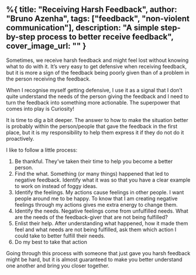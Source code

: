%{
  title: "Receiving Harsh Feedback",
  author: "Bruno Azenha",
  tags: ["feedback", "non-violent communication"],
  description: "A simple step-by-step process to better receive feedback",
  cover_image_url: ""
}
---

Sometimes, we receive harsh feedback and might feel lost without knowing what to do with it.
It’s very easy to get defensive when receiving feedback, but it is more a sign of the feedback being poorly given than of a problem in the person receiving the feedback.

When I recognise myself getting defensive, I use it as a signal that I don’t quite understand the needs of the person giving the feedback and I need to turn the feedback into something more actionable. The superpower that comes into play is Curiosity!

It is time to dig a bit deeper. The answer to how to make the situation better is probably within the person/people that gave the feedback in the first place, but it is my responsibility to help them express it if they do not do it proactively.

I like to follow a little process:

1. Be thankful. They’ve taken their time to help you become a better person.
2. Find the what. Something (or many things) happened that led to negative feedback. Identify what it was so that you have a clear example to work on instead of foggy ideas.
3. Identify the feelings. My actions cause feelings in other people. I want people around me to be happy. To know that I am creating negative feelings through my actions gives me extra energy to change them.
4. Identify the needs. Negative feelings come from unfulfilled needs. What are the needs of the feedback-giver that are not being fulfilled?
5. Enlist their help. After understanding what happened, how it made them feel and what needs are not being fulfilled, ask them which action I could take to better fulfill their needs.
6. Do my best to take that action

Going through this process with someone that just gave you harsh feedback might be hard, but it is almost guaranteed to make you better understand one another and bring you closer together.